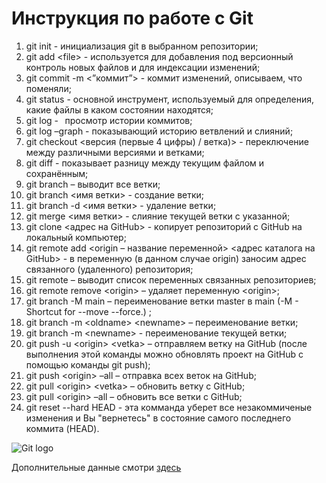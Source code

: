 # Инструкция по работе с **Git**
1. git init -  инициализация git в выбранном репозитории;
2. git add &lt;file> - используется для добавления под версионный контроль новых файлов и для индексации изменений;
3. git commit -m &lt;”коммит”> - коммит изменений, описываем, что поменяли;
4. git status - основной инструмент, используемый для определения, какие файлы в каком состоянии находятся;
5. git log -   просмотр истории коммитов;
6. git log –graph - показывающий историю ветвлений и слияний;
7. git checkout &lt;версия (первые 4  цифры)  / ветка)> -  переключение между различными версиями и ветками;
8. git diff - показывает разницу между текущим файлом и сохранённым;
9. git branch – выводит все ветки;
10. git branch &lt;имя ветки> - создание ветки;
11. git branch -d &lt;имя ветки> - удаление ветки;
12. git merge &lt;имя ветки> - слияние текущей ветки с указанной;
13. git clone &lt;адрес на GitHub> - копирует репозиторий с GitHub на локальный компьютер;
14. git remote add &lt;origin – название переменной> &lt;адрес каталога на GitHub>  -  в переменную (в данном случае origin) заносим адрес связанного (удаленного) репозитория;
15. git remote – выводит список переменных связанных репозиториев;
16. git remote remove &lt;origin> – удаляет переменную &lt;origin>;
17. git branch -M main – переименование ветки master в main (-M - Shortcut for --move --force.) ;
18. git branch -m &lt;oldname> &lt;newname> – переименование ветки;
19. git branch -m &lt;newname> - переименование текущей ветки;
20. git push -u &lt;origin> &lt;vetka> – отправляем ветку на GitHub (после выполнения этой команды можно обновлять проект на GitHub с помощью команды git push);
21. git push &lt;origin> –all – отправка всех веток на GitHub;
22. git pull &lt;origin> &lt;vetka> – обновить ветку с GitHub;
23. git pull &lt;origin> –all – обновить все ветки с GitHub;
24. git reset --hard HEAD - эта комманда уберет все незакоммиченые изменения и Вы "вернетесь" в состояние самого последнего коммита (HEAD).



![Git logo]( git_logo.png)

Дополнительные данные смотри [здесь](https://git-scm.com/)
